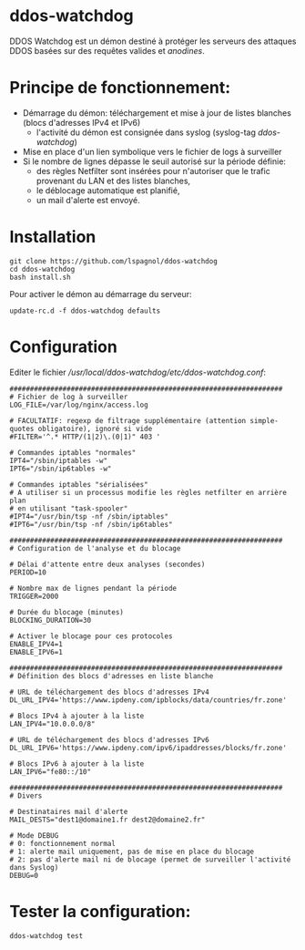 # ddos-watchdog

DDOS Watchdog est un démon destiné à protéger les serveurs des attaques DDOS basées sur des requêtes valides et *anodines*.

# Principe de fonctionnement:
- Démarrage du démon: téléchargement et mise à jour de listes blanches (blocs d'adresses IPv4 et IPv6)
  - l'activité du démon est consignée dans syslog (syslog-tag *ddos-watchdog*)
- Mise en place d'un lien symbolique vers le fichier de logs à surveiller
- Si le nombre de lignes dépasse le seuil autorisé sur la période définie:
  - des règles Netfilter sont insérées pour n'autoriser que le trafic provenant du LAN et des listes blanches,
  - le déblocage automatique est planifié,
  - un mail d'alerte est envoyé.

# Installation
```
git clone https://github.com/lspagnol/ddos-watchdog
cd ddos-watchdog
bash install.sh
```
Pour activer le démon au démarrage du serveur:
```
update-rc.d -f ddos-watchdog defaults
```

# Configuration
Editer le fichier */usr/local/ddos-watchdog/etc/ddos-watchdog.conf*:
```
###################################################################
# Fichier de log à surveiller
LOG_FILE=/var/log/nginx/access.log

# FACULTATIF: regexp de filtrage supplémentaire (attention simple-quotes obligatoire), ignoré si vide
#FILTER='^.* HTTP/(1|2)\.(0|1)" 403 '

# Commandes iptables "normales"
IPT4="/sbin/iptables -w"
IPT6="/sbin/ip6tables -w"

# Commandes iptables "sérialisées"
# A utiliser si un processus modifie les règles netfilter en arrière plan
# en utilisant "task-spooler" 
#IPT4="/usr/bin/tsp -nf /sbin/iptables"
#IPT6="/usr/bin/tsp -nf /sbin/ip6tables"

###################################################################
# Configuration de l'analyse et du blocage

# Délai d'attente entre deux analyses (secondes)
PERIOD=10

# Nombre max de lignes pendant la période
TRIGGER=2000

# Durée du blocage (minutes)
BLOCKING_DURATION=30

# Activer le blocage pour ces protocoles
ENABLE_IPV4=1
ENABLE_IPV6=1

###################################################################
# Définition des blocs d'adresses en liste blanche

# URL de téléchargement des blocs d'adresses IPv4
DL_URL_IPV4='https://www.ipdeny.com/ipblocks/data/countries/fr.zone'

# Blocs IPv4 à ajouter à la liste
LAN_IPV4="10.0.0.0/8"

# URL de téléchargement des blocs d'adresses IPv6
DL_URL_IPV6='https://www.ipdeny.com/ipv6/ipaddresses/blocks/fr.zone'

# Blocs IPv6 à ajouter à la liste
LAN_IPV6="fe80::/10"

###################################################################
# Divers

# Destinataires mail d'alerte
MAIL_DESTS="dest1@domaine1.fr dest2@domaine2.fr"

# Mode DEBUG
# 0: fonctionnement normal
# 1: alerte mail uniquement, pas de mise en place du blocage
# 2: pas d'alerte mail ni de blocage (permet de surveiller l'activité dans Syslog)
DEBUG=0
```

# Tester la configuration:
```ddos-watchdog test```
